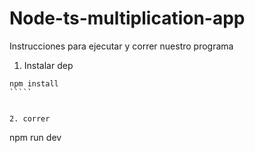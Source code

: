 
# Node-ts-multiplication-app


Instrucciones para ejecutar y correr nuestro programa


1. Instalar dep

``````
npm install
`````


2. correr
``````
npm run dev
`````
